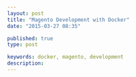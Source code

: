 ```yaml
---
layout: post
title: "Magento Development with Docker"
date: "2015-03-27 08:35"

published: true
type: post

keywords: docker, magento, development
description:
---
```

